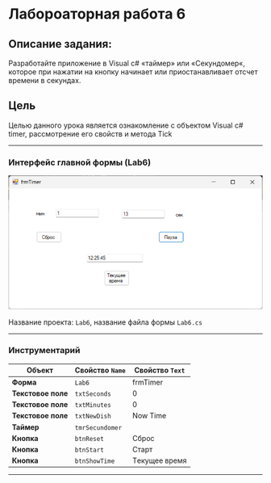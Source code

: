 # Лабороаторная работа 6

## Описание задания:
Разработайте приложение в Visual c# «таймер» или «Секундомер«, которое
при нажатии на кнопку начинает или приостанавливает отсчет времени в
секундах.

## Цель
Целью данного урока является ознакомление с объектом Visual
c# timer, рассмотрение его свойств и метода Tick

---
### Интерфейс главной формы (Lab6)
![Интерфейс главной формы](images/Lab6.png)

Название проекта: `Lab6`, название файла формы `Lab6.cs`

---

### Инструментарий

| Объект              | Свойство `Name` | Свойство `Text` |
|---------------------|-----------------|-----------------|
| **Форма**           | `Lab6`  			 | frmTimer			 |
| **Текстовое поле**  | `txtSeconds`    | 0			 		 |
| **Текстовое поле**  | `txtMinutes`    | 0			 		 |
| **Текстовое поле**  | `txtNewDish`    | Now Time			 |
| **Таймер**  			 | `tmrSecundomer` | 		          |
| **Кнопка**          | `btnReset`  	 | Сброс			    |
| **Кнопка**          | `btnStart` 		 | Старт			 	 |
| **Кнопка**          | `btnShowTime`   | Tекущее время   |
---
